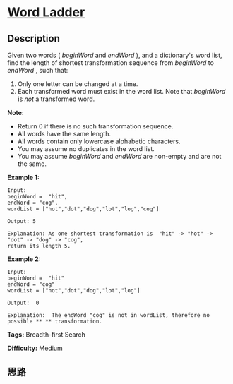 # [Word Ladder][title]

## Description

Given two words ( _beginWord_ and _endWord_ ), and a dictionary's word list,
find the length of shortest transformation sequence from _beginWord_ to
_endWord_ , such that:

  1. Only one letter can be changed at a time.
  2. Each transformed word must exist in the word list. Note that _beginWord_ is _not_ a transformed word.

**Note:**

  * Return 0 if there is no such transformation sequence.
  * All words have the same length.
  * All words contain only lowercase alphabetic characters.
  * You may assume no duplicates in the word list.
  * You may assume _beginWord_ and _endWord_ are non-empty and are not the same.

**Example 1:**
            Input:    beginWord =  "hit",    endWord = "cog",    wordList = ["hot","dot","dog","lot","log","cog"]        Output: 5        Explanation: As one shortest transformation is  "hit" -> "hot" -> "dot" -> "dog" -> "cog",    return its length 5.    

**Example 2:**
            Input:    beginWord =  "hit"    endWord = "cog"    wordList = ["hot","dot","dog","lot","log"]        Output:  0        Explanation:  The endWord "cog" is not in wordList, therefore no possible ** ** transformation.    


**Tags:** Breadth-first Search

**Difficulty:** Medium

## 思路

[title]: https://leetcode.com/problems/word-ladder
